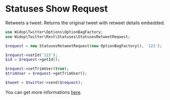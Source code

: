 # Statuses Show Request

Retweets a tweet. Returns the original tweet with retweet details embedded.

``` php
use Widop\Twitter\Options\OptionBagFactory;
use Widop\Twitter\Rest\Statuses\StatusesRetweetRequest;

$request = new StatusesRetweetRequest(new OptionBagFactory(), '123');

$request->setId('123');
$id = $request->getId();

$request->setTrimUser(true);
$trimUser = $request->getTrimUser();

$tweet = $twitter->send($request);
```

You can get more informations [here](https://dev.twitter.com/docs/api/1.1/post/statuses/retweet/%3Aid).
